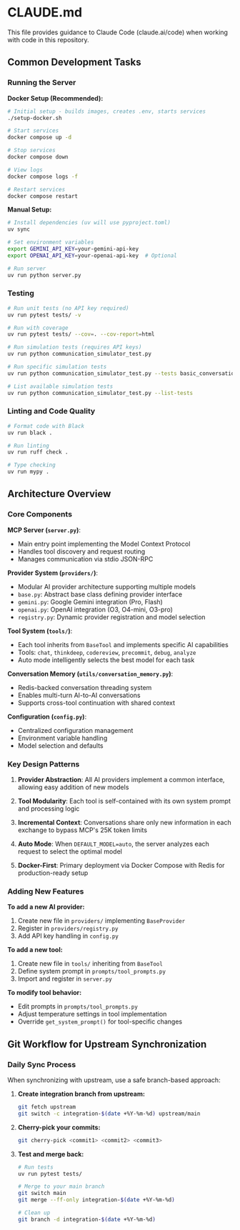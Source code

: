 # CLAUDE.md

This file provides guidance to Claude Code (claude.ai/code) when working with code in this repository.

## Common Development Tasks

### Running the Server

**Docker Setup (Recommended):**

```bash
# Initial setup - builds images, creates .env, starts services
./setup-docker.sh

# Start services
docker compose up -d

# Stop services
docker compose down

# View logs
docker compose logs -f

# Restart services
docker compose restart
```

**Manual Setup:**

```bash
# Install dependencies (uv will use pyproject.toml)
uv sync

# Set environment variables
export GEMINI_API_KEY=your-gemini-api-key
export OPENAI_API_KEY=your-openai-api-key  # Optional

# Run server
uv run python server.py
```

### Testing

```bash
# Run unit tests (no API key required)
uv run pytest tests/ -v

# Run with coverage
uv run pytest tests/ --cov=. --cov-report=html

# Run simulation tests (requires API keys)
uv run python communication_simulator_test.py

# Run specific simulation tests
uv run python communication_simulator_test.py --tests basic_conversation

# List available simulation tests
uv run python communication_simulator_test.py --list-tests
```

### Linting and Code Quality

```bash
# Format code with Black
uv run black .

# Run linting
uv run ruff check .

# Type checking
uv run mypy .
```

## Architecture Overview

### Core Components

**MCP Server (`server.py`)**:

- Main entry point implementing the Model Context Protocol
- Handles tool discovery and request routing
- Manages communication via stdio JSON-RPC

**Provider System (`providers/`)**:

- Modular AI provider architecture supporting multiple models
- `base.py`: Abstract base class defining provider interface
- `gemini.py`: Google Gemini integration (Pro, Flash)
- `openai.py`: OpenAI integration (O3, O4-mini, O3-pro)
- `registry.py`: Dynamic provider registration and model selection

**Tool System (`tools/`)**:

- Each tool inherits from `BaseTool` and implements specific AI capabilities
- Tools: `chat`, `thinkdeep`, `codereview`, `precommit`, `debug`, `analyze`
- Auto mode intelligently selects the best model for each task

**Conversation Memory (`utils/conversation_memory.py`)**:

- Redis-backed conversation threading system
- Enables multi-turn AI-to-AI conversations
- Supports cross-tool continuation with shared context

**Configuration (`config.py`)**:

- Centralized configuration management
- Environment variable handling
- Model selection and defaults

### Key Design Patterns

1. **Provider Abstraction**: All AI providers implement a common interface, allowing easy addition of new models

2. **Tool Modularity**: Each tool is self-contained with its own system prompt and processing logic

3. **Incremental Context**: Conversations share only new information in each exchange to bypass MCP's 25K token limits

4. **Auto Mode**: When `DEFAULT_MODEL=auto`, the server analyzes each request to select the optimal model

5. **Docker-First**: Primary deployment via Docker Compose with Redis for production-ready setup

### Adding New Features

**To add a new AI provider:**

1. Create new file in `providers/` implementing `BaseProvider`
2. Register in `providers/registry.py`
3. Add API key handling in `config.py`

**To add a new tool:**

1. Create new file in `tools/` inheriting from `BaseTool`
2. Define system prompt in `prompts/tool_prompts.py`
3. Import and register in `server.py`

**To modify tool behavior:**

- Edit prompts in `prompts/tool_prompts.py`
- Adjust temperature settings in tool implementation
- Override `get_system_prompt()` for tool-specific changes

## Git Workflow for Upstream Synchronization

### Daily Sync Process

When synchronizing with upstream, use a safe branch-based approach:

1. **Create integration branch from upstream:**

   ```bash
   git fetch upstream
   git switch -c integration-$(date +%Y-%m-%d) upstream/main
   ```

2. **Cherry-pick your commits:**

   ```bash
   git cherry-pick <commit1> <commit2> <commit3>
   ```

3. **Test and merge back:**

   ```bash
   # Run tests
   uv run pytest tests/

   # Merge to your main branch
   git switch main
   git merge --ff-only integration-$(date +%Y-%m-%d)

   # Clean up
   git branch -d integration-$(date +%Y-%m-%d)
   ```
